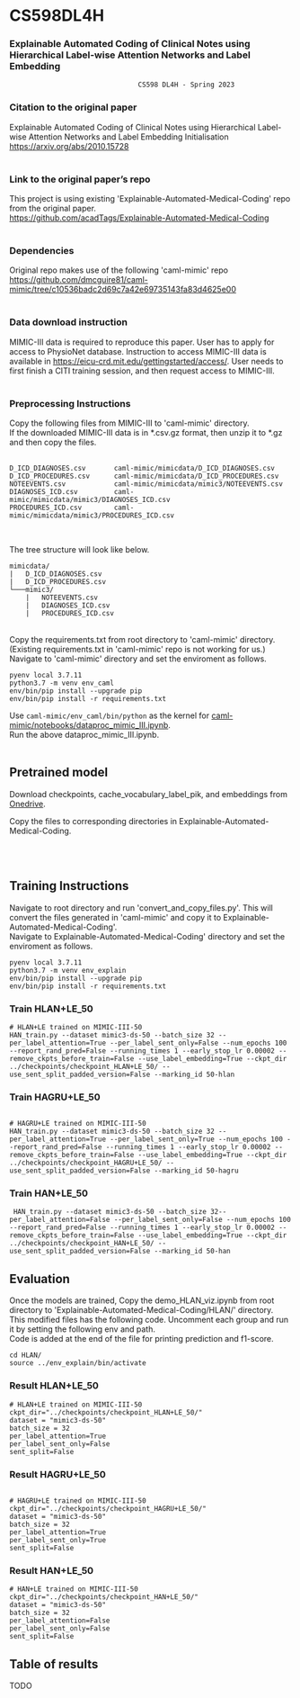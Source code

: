 # CS598DL4H
### Explainable Automated Coding of Clinical Notes using Hierarchical Label-wise Attention Networks and Label Embedding
                                    CS598 DL4H - Spring 2023


### Citation to the original paper
Explainable Automated Coding of Clinical Notes using Hierarchical Label-wise Attention Networks and Label Embedding Initialisation https://arxiv.org/abs/2010.15728
<br />
<br />


### Link to the original paper’s repo
This project is using existing 'Explainable-Automated-Medical-Coding' repo from the original paper.<br />
https://github.com/acadTags/Explainable-Automated-Medical-Coding
<br />
<br />


### Dependencies
Original repo makes use of the following 'caml-mimic' repo <br />
https://github.com/dmcguire81/caml-mimic/tree/c10536badc2d69c7a42e69735143fa83d4625e00
<br />
<br />

### Data download instruction
MIMIC-III data is required to reproduce this paper. User has to apply for access to PhysioNet database. 
Instruction to access MIMIC-III data is available in https://eicu-crd.mit.edu/gettingstarted/access/. 
User needs to first finish a CITI training session, and then request access to MIMIC-III.
<br />
<br />

### Preprocessing Instructions
Copy the following files from MIMIC-III to 'caml-mimic' directory.<br />
If the downloaded MIMIC-III data is in \*.csv.gz format, then unzip it to \*.gz and then copy the files.<br />
<br />

```
D_ICD_DIAGNOSES.csv       caml-mimic/mimicdata/D_ICD_DIAGNOSES.csv
D_ICD_PROCEDURES.csv      caml-mimic/mimicdata/D_ICD_PROCEDURES.csv
NOTEEVENTS.csv            caml-mimic/mimicdata/mimic3/NOTEEVENTS.csv
DIAGNOSES_ICD.csv         caml-mimic/mimicdata/mimic3/DIAGNOSES_ICD.csv
PROCEDURES_ICD.csv        caml-mimic/mimicdata/mimic3/PROCEDURES_ICD.csv
```
<br />

The tree structure will look like below. 

```
mimicdata/
|   D_ICD_DIAGNOSES.csv
|   D_ICD_PROCEDURES.csv
└───mimic3/
    |   NOTEEVENTS.csv
    |   DIAGNOSES_ICD.csv
    |   PROCEDURES_ICD.csv

```
<br />
Copy the requirements.txt from root directory to 'caml-mimic' directory. <br />
(Existing requirements.txt in 'caml-mimic' repo is not working for us.)

<br />
Navigate to 'caml-mimic' directory and set the enviroment as follows.

```
pyenv local 3.7.11
python3.7 -m venv env_caml
env/bin/pip install --upgrade pip
env/bin/pip install -r requirements.txt
```


Use `caml-mimic/env_caml/bin/python` as the kernel for [caml-mimic/notebooks/dataproc_mimic_III.ipynb](caml-mimic/notebooks/dataproc_mimic_III.ipynb). <br />
Run the above dataproc_mimic_III.ipynb.
<br />
<br />

## Pretrained model 
Download checkpoints, cache_vocabulary_label_pik, and embeddings from [Onedrive](https://onedrive.live.com/?authkey=%21ACZVuCnEV2zDKow&id=22F95C44F607EC5B%21255141&cid=22F95C44F607EC5B).

Copy the files to corresponding directories in Explainable-Automated-Medical-Coding.

<br />
<br />

## Training Instructions
Navigate to root directory and run 'convert_and_copy_files.py'. This will convert the files generated in 'caml-mimic' and copy it to Explainable-Automated-Medical-Coding'. <br />
Navigate to Explainable-Automated-Medical-Coding' directory and set the enviroment as follows.

```
pyenv local 3.7.11
python3.7 -m venv env_explain
env/bin/pip install --upgrade pip
env/bin/pip install -r requirements.txt
```

### Train HLAN+LE_50
```
# HLAN+LE trained on MIMIC-III-50
HAN_train.py --dataset mimic3-ds-50 --batch_size 32 --per_label_attention=True --per_label_sent_only=False --num_epochs 100 --report_rand_pred=False --running_times 1 --early_stop_lr 0.00002 --remove_ckpts_before_train=False --use_label_embedding=True --ckpt_dir ../checkpoints/checkpoint_HLAN+LE_50/ --use_sent_split_padded_version=False --marking_id 50-hlan
```

### Train HAGRU+LE_50
```

# HAGRU+LE trained on MIMIC-III-50
HAN_train.py --dataset mimic3-ds-50 --batch_size 32 --per_label_attention=True --per_label_sent_only=True --num_epochs 100 --report_rand_pred=False --running_times 1 --early_stop_lr 0.00002 --remove_ckpts_before_train=False --use_label_embedding=True --ckpt_dir ../checkpoints/checkpoint_HAGRU+LE_50/ --use_sent_split_padded_version=False --marking_id 50-hagru
```

### Train HAN+LE_50
```
 HAN_train.py --dataset mimic3-ds-50 --batch_size 32--per_label_attention=False --per_label_sent_only=False --num_epochs 100 --report_rand_pred=False --running_times 1 --early_stop_lr 0.00002 --remove_ckpts_before_train=False --use_label_embedding=True --ckpt_dir ../checkpoints/checkpoint_HAN+LE_50/ --use_sent_split_padded_version=False --marking_id 50-han
```

## Evaluation
Once the models are trained, Copy the demo_HLAN_viz.ipynb from root directory to 'Explainable-Automated-Medical-Coding/HLAN/' directory. <br />
This modified files has the following code. Uncomment each group and run it by setting the following env and path. <br />
Code is added at the end of the file for printing prediction and f1-score.


```
cd HLAN/
source ../env_explain/bin/activate
```

### Result HLAN+LE_50
```
# HLAN+LE trained on MIMIC-III-50
ckpt_dir="../checkpoints/checkpoint_HLAN+LE_50/"
dataset = "mimic3-ds-50"
batch_size = 32
per_label_attention=True
per_label_sent_only=False
sent_split=False
```

### Result HAGRU+LE_50
```

# HAGRU+LE trained on MIMIC-III-50
ckpt_dir="../checkpoints/checkpoint_HAGRU+LE_50/"
dataset = "mimic3-ds-50"
batch_size = 32
per_label_attention=True
per_label_sent_only=True
sent_split=False
```

### Result HAN+LE_50
```
# HAN+LE trained on MIMIC-III-50
ckpt_dir="../checkpoints/checkpoint_HAN+LE_50/"
dataset = "mimic3-ds-50"
batch_size = 32
per_label_attention=False
per_label_sent_only=False
sent_split=False
```

## Table of results
TODO
